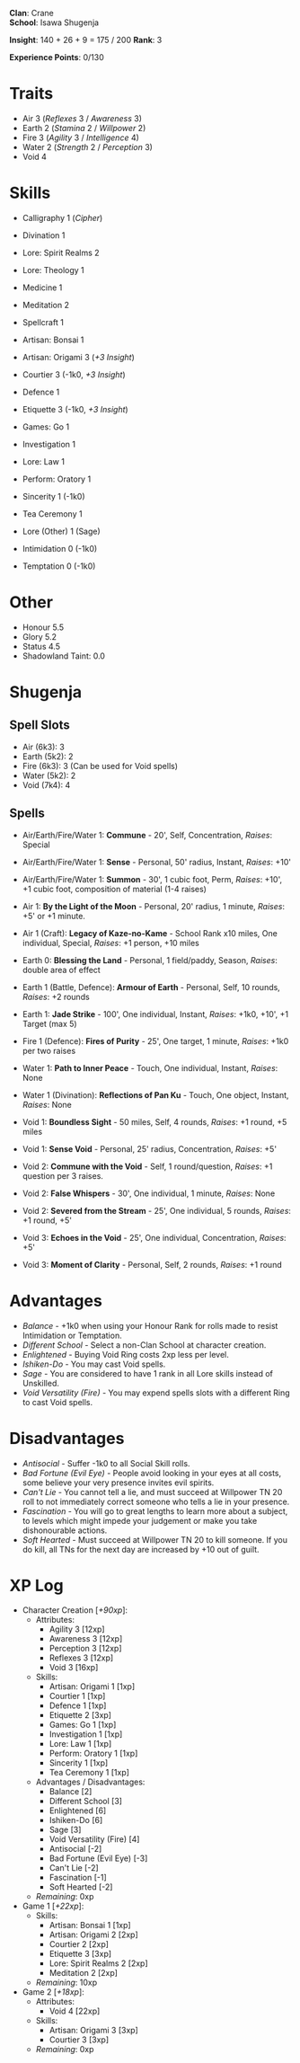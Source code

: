 **Clan**: Crane  
**School**: Isawa Shugenja  

**Insight**: 140 + 26 + 9 = 175 / 200
**Rank**: 3

**Experience Points**: 0/130

# Traits
+ Air 3 (_Reflexes_ 3 / _Awareness_ 3)
+ Earth 2 (_Stamina_ 2 / _Willpower_ 2)
+ Fire 3 (_Agility_ 3 / _Intelligence_ 4)
+ Water 2 (_Strength_ 2 / _Perception_ 3)
+ Void 4

# Skills
+ Calligraphy 1 (_Cipher_)
+ Divination 1
+ Lore: Spirit Realms 2
+ Lore: Theology 1
+ Medicine 1
+ Meditation 2
+ Spellcraft 1

+ Artisan: Bonsai 1
+ Artisan: Origami 3 (_+3 Insight_)
+ Courtier 3 (-1k0, _+3 Insight_)
+ Defence 1
+ Etiquette 3 (-1k0, _+3 Insight_)
+ Games: Go 1
+ Investigation 1
+ Lore: Law 1
+ Perform: Oratory 1
+ Sincerity 1 (-1k0)
+ Tea Ceremony 1

+ Lore (Other) 1 (Sage)
+ Intimidation 0 (-1k0)
+ Temptation 0 (-1k0)

# Other
+ Honour 5.5
+ Glory 5.2
+ Status 4.5
+ Shadowland Taint: 0.0

# Shugenja
## Spell Slots
+ Air (6k3): 3
+ Earth (5k2): 2
+ Fire (6k3): 3 (Can be used for Void spells)
+ Water (5k2): 2
+ Void (7k4): 4

## Spells
+ Air/Earth/Fire/Water 1: **Commune** - 20', Self, Concentration, _Raises_: Special
+ Air/Earth/Fire/Water 1: **Sense** - Personal, 50' radius, Instant, _Raises_: +10'
+ Air/Earth/Fire/Water 1: **Summon** - 30', 1 cubic foot, Perm, _Raises_: +10', +1 cubic foot, composition of material (1-4 raises)

+ Air 1: **By the Light of the Moon** - Personal, 20' radius, 1 minute, _Raises_: +5' or +1 minute.
+ Air 1 (Craft): **Legacy of Kaze-no-Kame** - School Rank x10 miles, One individual, Special, _Raises_: +1 person, +10 miles

+ Earth 0: **Blessing the Land** - Personal, 1 field/paddy, Season, _Raises_: double area of effect
+ Earth 1 (Battle, Defence): **Armour of Earth** - Personal, Self, 10 rounds, _Raises_: +2 rounds
+ Earth 1: **Jade Strike** - 100', One individual, Instant, _Raises_: +1k0, +10', +1 Target (max 5)

+ Fire 1 (Defence): **Fires of Purity** - 25', One target, 1 minute, _Raises_: +1k0 per two raises

+ Water 1: **Path to Inner Peace** - Touch, One individual, Instant, _Raises_: None
+ Water 1 (Divination): **Reflections of Pan Ku** - Touch, One object, Instant, _Raises_: None

+ Void 1: **Boundless Sight** - 50 miles, Self, 4 rounds, _Raises_: +1 round, +5 miles
+ Void 1: **Sense Void** - Personal, 25' radius, Concentration, _Raises_: +5'
+ Void 2: **Commune with the Void** - Self, 1 round/question, _Raises_: +1 question per 3 raises.
+ Void 2: **False Whispers** - 30', One individual, 1 minute, _Raises_: None
+ Void 2: **Severed from the Stream** - 25', One individual, 5 rounds, _Raises_: +1 round, +5'
+ Void 3: **Echoes in the Void** - 25', One individual, Concentration, _Raises_: +5'
+ Void 3: **Moment of Clarity** - Personal, Self, 2 rounds, _Raises_: +1 round

# Advantages
+ _Balance_ - +1k0 when using your Honour Rank for rolls made to resist Intimidation or Temptation.
+ _Different School_ - Select a non-Clan School at character creation.
+ _Enlightened_ - Buying Void Ring costs 2xp less per level.
+ _Ishiken-Do_ - You may cast Void spells.
+ _Sage_ - You are considered to have 1 rank in all Lore skills instead of Unskilled.
+ _Void Versatility (Fire)_ - You may expend spells slots with a different Ring to cast Void spells.

# Disadvantages
+ _Antisocial_ - Suffer -1k0 to all Social Skill rolls.
+ _Bad Fortune (Evil Eye)_ - People avoid looking in your eyes at all costs, some believe your very presence invites evil spirits.
+ _Can't Lie_ - You cannot tell a lie, and must succeed at Willpower TN 20 roll to not immediately correct someone who tells a lie in your presence.
+ _Fascination_ - You will go to great lengths to learn more about a subject, to levels which might impede your judgement or make you take dishonourable actions.
+ _Soft Hearted_ - Must succeed at Willpower TN 20 to kill someone.  If you do kill, all TNs for the next day are increased by +10 out of guilt.

# XP Log
+ Character Creation [_+90xp_]:
	+ Attributes:
		+ Agility 3 [12xp]
		+ Awareness 3 [12xp]
		+ Perception 3 [12xp]
		+ Reflexes 3 [12xp]
		+ Void 3 [16xp]
	+ Skills:
		+ Artisan: Origami 1 [1xp]
		+ Courtier 1 [1xp]
		+ Defence 1 [1xp]
		+ Etiquette 2 [3xp]
		+ Games: Go 1 [1xp]
		+ Investigation 1 [1xp]
		+ Lore: Law 1 [1xp]
		+ Perform: Oratory 1 [1xp]
		+ Sincerity 1 [1xp]
		+ Tea Ceremony 1 [1xp]
	+ Advantages / Disadvantages:
		+ Balance [2]
		+ Different School [3]
		+ Enlightened [6]
		+ Ishiken-Do [6]
		+ Sage [3]
		+ Void Versatility (Fire) [4]
		+ Antisocial [-2]
		+ Bad Fortune (Evil Eye) [-3]
		+ Can't Lie [-2]
		+ Fascination [-1]
		+ Soft Hearted [-2]
	+ _Remaining_: 0xp
+ Game 1 [_+22xp_]:
	+ Skills:
		+ Artisan: Bonsai 1 [1xp]
		+ Artisan: Origami 2 [2xp]
		+ Courtier 2 [2xp]
		+ Etiquette 3 [3xp]
		+ Lore: Spirit Realms 2 [2xp]
		+ Meditation 2 [2xp]
	+ _Remaining_: 10xp
+ Game 2 [_+18xp_]:
	+ Attributes:
		+ Void 4 [22xp]
	+ Skills:
		+ Artisan: Origami 3 [3xp]
		+ Courtier 3 [3xp]
	+ _Remaining_: 0xp